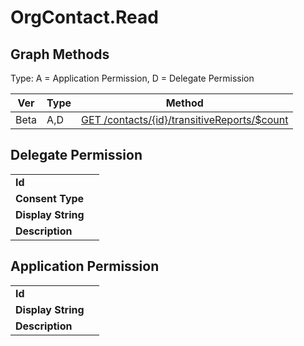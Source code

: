 # OrgContact.Read

## Graph Methods

Type: A = Application Permission, D = Delegate Permission

|Ver|Type|Method|
|-------|----|------|
|Beta|A,D|[GET /contacts/{id}/transitiveReports/$count](https://docs.microsoft.com/graph/api/orgcontact-get-transitivereports?view=graph-rest-beta&tabs=http)|
## Delegate Permission
|||
|-|-|
|**Id**||
|**Consent Type**||
|**Display String**||
|**Description**||
## Application Permission
|||
|-|-|
|**Id**||
|**Display String**||
|**Description**||
